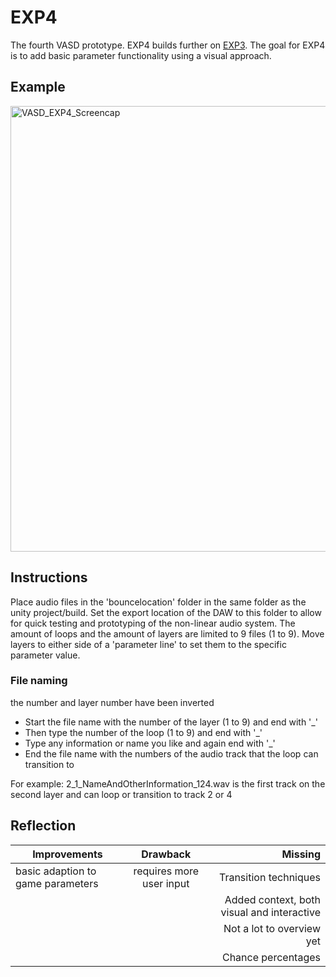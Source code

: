 # EXP4
The fourth VASD prototype. EXP4 builds further on [EXP3](https://github.com/StijndeK/VASD/tree/master/VASD_EXP3). The goal for EXP4 is to add basic parameter functionality using a visual approach.

## Example

<img width="713" alt="VASD_EXP4_Screencap" src="https://user-images.githubusercontent.com/31696336/78155827-3c7f6e00-743e-11ea-8056-8b0cbc38af06.png">

## Instructions
Place audio files in the 'bouncelocation' folder in the same folder as the unity project/build. Set the export location of the DAW to this folder to allow for quick testing and prototyping of the non-linear audio system. The amount of loops and the amount of layers are limited to 9 files (1 to 9). Move layers to either side of a 'parameter line' to set them to the specific parameter value.

### File naming
the number and layer number have been inverted
- Start the file name with the number of the layer (1 to 9) and end with '_'
- Then type the number of the loop (1 to 9) and end with '_'
- Type any information or name you like and again end with '_'
- End the file name with the numbers of the audio track that the loop can transition to

For example:
2_1_NameAndOtherInformation_124.wav
is the first track on the second layer and can loop or transition to track 2 or 4
 
## Reflection
| Improvements    | Drawback       | Missing  |
| ------------- |:-------------:| -----:|
| basic adaption to game parameters | requires more user input | Transition techniques |
| | | Added context, both visual and interactive |
| | | Not a lot to overview yet |
| | | Chance percentages |

